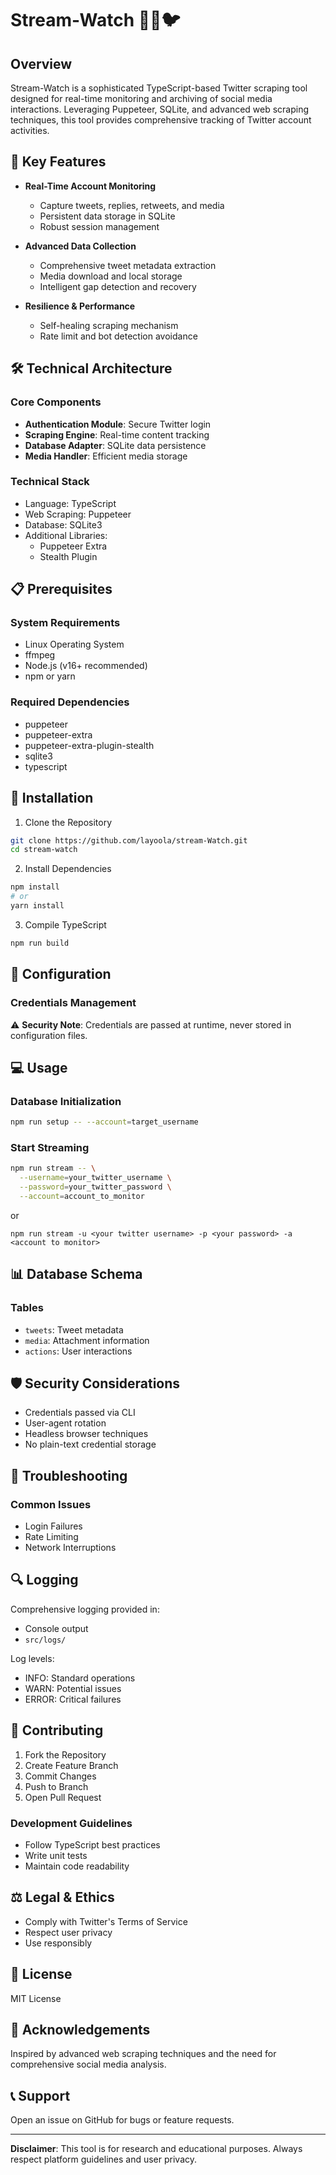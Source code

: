 # Stream-Watch 🕵️‍♂️🐦

## Overview

Stream-Watch is a sophisticated TypeScript-based Twitter scraping tool designed for real-time monitoring and archiving of social media interactions. Leveraging Puppeteer, SQLite, and advanced web scraping techniques, this tool provides comprehensive tracking of Twitter account activities.

## 🚀 Key Features

- **Real-Time Account Monitoring**
  - Capture tweets, replies, retweets, and media
  - Persistent data storage in SQLite
  - Robust session management

- **Advanced Data Collection**
  - Comprehensive tweet metadata extraction
  - Media download and local storage
  - Intelligent gap detection and recovery

- **Resilience & Performance**
  - Self-healing scraping mechanism
  - Rate limit and bot detection avoidance

## 🛠 Technical Architecture

### Core Components
- **Authentication Module**: Secure Twitter login
- **Scraping Engine**: Real-time content tracking
- **Database Adapter**: SQLite data persistence
- **Media Handler**: Efficient media storage

### Technical Stack
- Language: TypeScript
- Web Scraping: Puppeteer
- Database: SQLite3
- Additional Libraries:
  - Puppeteer Extra
  - Stealth Plugin

## 📋 Prerequisites

### System Requirements
- Linux Operating System
- ffmpeg
- Node.js (v16+ recommended)
- npm or yarn

### Required Dependencies
- puppeteer
- puppeteer-extra
- puppeteer-extra-plugin-stealth
- sqlite3
- typescript

## 🔧 Installation

1. Clone the Repository
```bash
git clone https://github.com/layoola/stream-Watch.git
cd stream-watch
```

2. Install Dependencies
```bash
npm install
# or
yarn install
```

3. Compile TypeScript
```bash
npm run build
```

## 🚦 Configuration

### Credentials Management
⚠️ **Security Note**: Credentials are passed at runtime, never stored in configuration files.

## 💻 Usage

### Database Initialization
```bash
npm run setup -- --account=target_username
```

### Start Streaming
```bash
npm run stream -- \
  --username=your_twitter_username \
  --password=your_twitter_password \
  --account=account_to_monitor
```
or

```
npm run stream -u <your twitter username> -p <your password> -a <account to monitor>
```



## 📊 Database Schema

### Tables
- `tweets`: Tweet metadata
- `media`: Attachment information
- `actions`: User interactions

## 🛡️ Security Considerations

- Credentials passed via CLI
- User-agent rotation
- Headless browser techniques
- No plain-text credential storage

## 🐞 Troubleshooting

### Common Issues
- Login Failures
- Rate Limiting
- Network Interruptions

## 🔍 Logging

Comprehensive logging provided in:
- Console output
- `src/logs/`

Log levels:
- INFO: Standard operations
- WARN: Potential issues
- ERROR: Critical failures

## 🤝 Contributing

1. Fork the Repository
2. Create Feature Branch
3. Commit Changes
4. Push to Branch
5. Open Pull Request

### Development Guidelines
- Follow TypeScript best practices
- Write unit tests
- Maintain code readability

## ⚖️ Legal & Ethics

- Comply with Twitter's Terms of Service
- Respect user privacy
- Use responsibly

## 📜 License

MIT License

## 🙌 Acknowledgements

Inspired by advanced web scraping techniques and the need for comprehensive social media analysis.

## 📞 Support

Open an issue on GitHub for bugs or feature requests.

---

**Disclaimer**: This tool is for research and educational purposes. Always respect platform guidelines and user privacy.